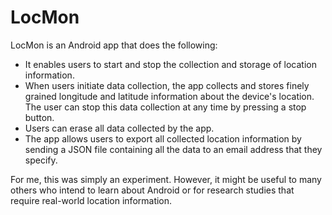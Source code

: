 # LocMon 
LocMon is an Android app that does the following:
* It enables users to start and stop the collection and storage of location information.
* When users initiate data collection, the app collects and stores finely grained longitude and latitude information about the device's location. The user can stop this data collection at any time by pressing a stop button.
* Users can erase all data collected by the app.
* The app allows users to export all collected location information by sending a JSON file containing all the data to an email address that they specify.

For me, this was simply an experiment. However, it might be useful to many others who intend to learn about Android or for research studies that require real-world location information.
